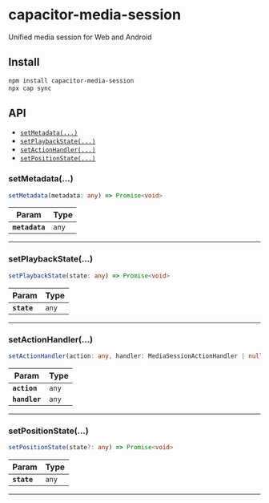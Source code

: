 # capacitor-media-session

Unified media session for Web and Android

## Install

```bash
npm install capacitor-media-session
npx cap sync
```

## API

<docgen-index>

* [`setMetadata(...)`](#setmetadata)
* [`setPlaybackState(...)`](#setplaybackstate)
* [`setActionHandler(...)`](#setactionhandler)
* [`setPositionState(...)`](#setpositionstate)

</docgen-index>

<docgen-api>
<!--Update the source file JSDoc comments and rerun docgen to update the docs below-->

### setMetadata(...)

```typescript
setMetadata(metadata: any) => Promise<void>
```

| Param          | Type             |
| -------------- | ---------------- |
| **`metadata`** | <code>any</code> |

--------------------


### setPlaybackState(...)

```typescript
setPlaybackState(state: any) => Promise<void>
```

| Param       | Type             |
| ----------- | ---------------- |
| **`state`** | <code>any</code> |

--------------------


### setActionHandler(...)

```typescript
setActionHandler(action: any, handler: MediaSessionActionHandler | null) => Promise<void>
```

| Param         | Type             |
| ------------- | ---------------- |
| **`action`**  | <code>any</code> |
| **`handler`** | <code>any</code> |

--------------------


### setPositionState(...)

```typescript
setPositionState(state?: any) => Promise<void>
```

| Param       | Type             |
| ----------- | ---------------- |
| **`state`** | <code>any</code> |

--------------------

</docgen-api>

